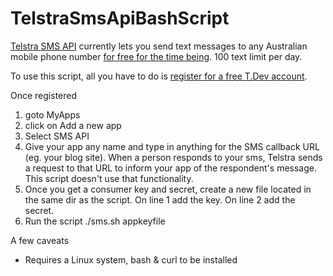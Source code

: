 # TelstraSmsApiBashScript
[Telstra SMS API](https://dev.telstra.com/content/sms-api-0) currently lets you send text messages to any Australian mobile phone number [for free for the time being](https://dev.telstra.com/pricing).  100 text limit per day. 

To use this script, all you have to do is [register for a free T.Dev account](https://dev.telstra.com/).  

Once registered

1. goto MyApps
2. click on Add a new app
3. Select SMS API
4. Give your app any name and type in anything for the SMS callback URL (eg. your blog site).  When a person responds to your sms, Telstra sends a request to that URL to inform your app of the respondent's message.  This script doesn't use that functionality.
5. Once you get a consumer key and secret, create a new file located in the same dir as the script. On line 1 add the key. On line 2 add the secret.  
6. Run the script ./sms.sh appkeyfile

A few caveats
* Requires a Linux system, bash & curl to be installed
